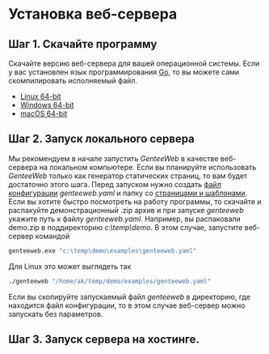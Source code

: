 # Установка веб-сервера

## Шаг 1. Скачайте программу

Скачайте версию веб-сервера для вашей операционной системы. Если у вас установлен язык программирования [Go](https://golang.org/), то вы можете сами скомпилировать исполняемый файл.


* [Linux 64-bit](/)
* [Windows 64-bit](/)
* [macOS 64-bit](/)

## Шаг 2. Запуск локального сервера

Мы рекомендуем в начале запустить _GenteeWeb_ в качестве веб-сервера на локальном компьютере. Если вы планируйте использовать _GenteeWeb_ только как генератор статических страниц, то вам будет достаточно этого шага. Перед запуском нужно создать [файл конфигурации](config.html) _genteeweb.yaml_ и папку со [страницами и шаблонами](content.html).  
Если вы хотите быстро посмотреть на работу программы, то скачайте и распакуйте демонстрационный .zip архив и при запуске _genteeweb_ укажите путь к файлу _genteeweb.yaml_. Например, вы распаковали demo.zip в поддиректорию _c:\temp\demo_. В этом случае, запустите веб-сервер командой

```bash
genteeweb.exe "c:\temp\demo\examples\genteeweb.yaml"
```

Для Linux это может выглядеть так
```bash
./genteeweb "/home/ak/temp/demo/examples/genteeweb.yaml"
```

Если вы скопируйте запускаемый файл _genteeweb_ в директорию, где находится файл конфигурации, то в этом случае веб-сервер можно запускать без параметров.

## Шаг 3. Запуск сервера на хостинге.

